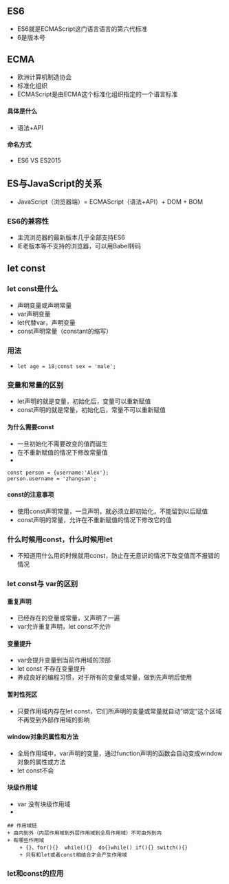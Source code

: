 ## ES6
+ ES6就是ECMAScript这门语言语言的第六代标准
+ 6是版本号

## ECMA
+ 欧洲计算机制造协会
+ 标准化组织
+ ECMAScript是由ECMA这个标准化组织指定的一个语言标准


#### 具体是什么
+ 语法+API
#### 命名方式
+ ES6 VS ES2015

## ES与JavaScript的关系
+ JavaScript（浏览器端）= ECMAScript（语法+API）+ DOM + BOM

### ES6的兼容性
+ 主流浏览器的最新版本几乎全部支持ES6
+ IE老版本等不支持的浏览器，可以用Babel转码

## let const
### let const是什么
+ 声明变量或声明常量
+ var声明变量
+ let代替var，声明变量
+ const声明常量（constant的缩写）
### 用法
+ ```let age = 18;const sex = 'male';```
### 变量和常量的区别
+ let声明的就是变量，初始化后，变量可以重新赋值
+ const声明的就是常量，初始化后，常量不可以重新赋值
#### 为什么需要const
+ 一旦初始化不需要改变的值而诞生
+ 在不重新赋值的情况下修改常量值
+ 
```
const person = {username:'Alex'};
person.username = 'zhangsan';

```

#### const的注意事项
+ 使用const声明常量，一旦声明，就必须立即初始化，不能留到以后赋值
+ const声明的常量，允许在不重新赋值的情况下修改它的值



### 什么时候用const，什么时候用let
+ 不知道用什么用的时候就用const，防止在无意识的情况下改变值而不报错的情况
### let const与 var的区别
#### 重复声明
+ 已经存在的变量或常量，又声明了一遍
+ var允许重复声明，let const不允许

#### 变量提升
+ var会提升变量到当前作用域的顶部
+ let const 不存在变量提升
+ 养成良好的编程习惯，对于所有的变量或常量，做到先声明后使用

#### 暂时性死区
+ 只要作用域内存在let const，它们所声明的变量或常量就自动”绑定“这个区域不再受到外部作用域的影响

#### window对象的属性和方法
+ 全局作用域中，var声明的变量，通过function声明的函数会自动变成window对象的属性或方法
+ let const不会

#### 块级作用域
+ var 没有块级作用域
+ 

    ## 作用域链
    + 由内到外（内层作用域到外层作用域到全局作用域）不可由外到内
    + 有哪些作用域
        + {}、for(){}  while(){}  do{}while() if(){} switch(){}
        + 只有和let或者const相结合才会产生作用域

### let和const的应用